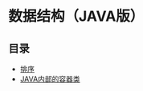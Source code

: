 # 数据结构（JAVA版）

## 目录

+ [排序](/src/com.bigdataXiang/sort)
+ [JAVA内部的容器类](/src/com.bigdataXiang/collection)